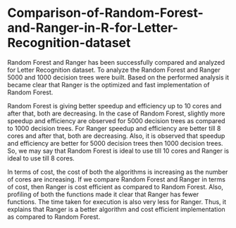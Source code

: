 # Comparison-of-Random-Forest-and-Ranger-in-R-for-Letter-Recognition-dataset

Random Forest and Ranger has been successfully compared and analyzed for Letter Recognition dataset. To analyze the Random Forest and Ranger 5000 and 1000 decision trees were built. Based on the performed analysis it became clear that Ranger is the optimized and fast implementation of Random Forest.

Random Forest is giving better speedup and efficiency up to 10 cores and after that, both are decreasing. In the case of Random Forest, slightly more speedup and efficiency are observed for 5000 decision trees as compared to 1000 decision trees. For Ranger speedup and efficiency are better till 8 cores and after that, both are decreasing. Also, it is observed that speedup and efficiency are better for 5000 decision trees then 1000 decision trees. So, we may say that Random Forest is ideal to use till 10 cores and Ranger is ideal to use till 8 cores.

In terms of cost, the cost of both the algorithms is increasing as the number of cores are increasing. If we compare Random Forest and Ranger in terms of cost, then Ranger is cost efficient as compared to Random Forest. Also, profiling of both the functions made it clear that Ranger has fewer functions. The time taken for execution is also very less for Ranger. Thus, it explains that Ranger is a better algorithm and cost efficient implementation as compared to Random Forest.
